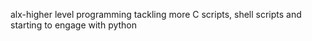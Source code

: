 alx-higher level programming
tackling more C scripts, shell scripts and starting to engage with python